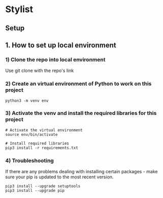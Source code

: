 # Stylist

## Setup

## 1. How to set up local environment

### 1) Clone the repo into local environment

Use git clone with the repo's link

### 2) Create an virtual environment of Python to work on this project

```shell
python3 -m venv env
```

### 3) Activate the venv and install the required libraries for this project

```shell
# Activate the virtual environment
source env/bin/activate

# Install required libraries
pip3 install -r requirements.txt
```

### 4) Troubleshooting

If there are any problems dealing with installing certain packages - make sure your pip is updated to the most recent version.

```shell
pip3 install --upgrade setuptools
pip3 install --upgrade pip
```

